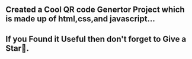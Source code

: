  Created a Cool QR code Genertor Project which is made up of html,css,and javascript... 
---------------------------------------------------------------------------------------
If you Found it Useful then don't forget to Give a Star🌟.
-------------------------------------------------------
